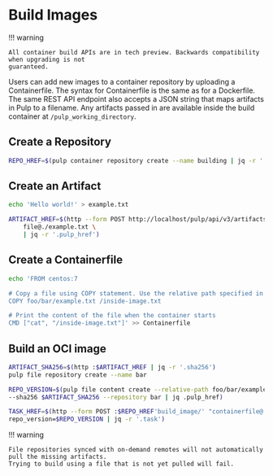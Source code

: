 # Build Images

!!! warning

    All container build APIs are in tech preview. Backwards compatibility when upgrading is not
    guaranteed.

Users can add new images to a container repository by uploading a Containerfile. The syntax for
Containerfile is the same as for a Dockerfile. The same REST API endpoint also accepts a JSON
string that maps artifacts in Pulp to a filename. Any artifacts passed in are available inside the
build container at `/pulp_working_directory`.

## Create a Repository

```bash
REPO_HREF=$(pulp container repository create --name building | jq -r '.pulp_href')
```

## Create an Artifact

```bash
echo 'Hello world!' > example.txt

ARTIFACT_HREF=$(http --form POST http://localhost/pulp/api/v3/artifacts/ \
    file@./example.txt \
    | jq -r '.pulp_href')
```

## Create a Containerfile

```bash
echo 'FROM centos:7

# Copy a file using COPY statement. Use the relative path specified in the 'artifacts' parameter.
COPY foo/bar/example.txt /inside-image.txt

# Print the content of the file when the container starts
CMD ["cat", "/inside-image.txt"]' >> Containerfile
```

## Build an OCI image

```bash
ARTIFACT_SHA256=$(http :$ARTIFACT_HREF | jq -r '.sha256')
pulp file repository create --name bar

REPO_VERSION=$(pulp file content create --relative-path foo/bar/example.txt \
--sha256 $ARTIFACT_SHA256 --repository bar | jq .pulp_href)

TASK_HREF=$(http --form POST :$REPO_HREF'build_image/' "containerfile@./Containerfile" \
repo_version=$REPO_VERSION | jq -r '.task')
```


!!! warning

    File repositories synced with on-demand remotes will not automatically pull the missing artifacts.
    Trying to build using a file that is not yet pulled will fail.
